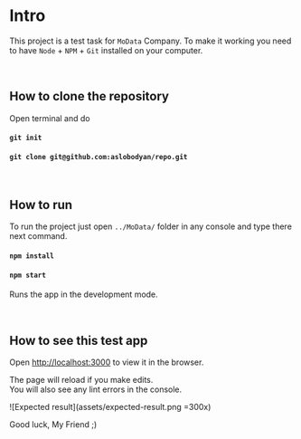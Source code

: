 
# Intro

This project is a test task for `MoData` Company. To make it working you need to have `Node` + `NPM` + `Git` installed on your computer.



<br />

## How to clone the repository

Open terminal and do

#### `git init`
#### `git clone git@github.com:aslobodyan/repo.git`


<br />

## How to run

To run the project just open `../MoData/` folder in any console and type there next command.

#### `npm install`
#### `npm start`

Runs the app in the development mode.<br />


<br />

## How to see this test app

Open [http://localhost:3000](http://localhost:3000) to view it in the browser.

The page will reload if you make edits.<br />
You will also see any lint errors in the console.

![Expected result](assets/expected-result.png =300x)

Good luck, My Friend ;)
